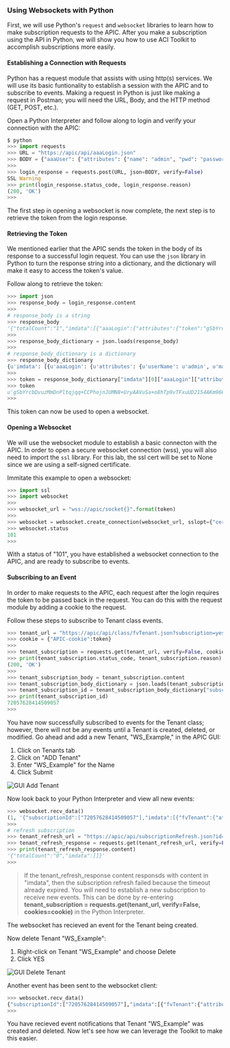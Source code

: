 ### Using Websockets with Python
First, we will use Python's `request` and `websocket` libraries to learn how to make subscription requests to the APIC. After you make a subscription using the API in Python, we will show you how to use ACI Toolkit to accomplish subscriptions more easily.

#### Establishing a Connection with Requests
Python has a request module that assists with using http(s) services. We will use its basic funtionality to establish a session with the APIC and to subscribe to events. Making a request in Python is just like making a request in Postman; you will need the URL, Body, and the HTTP method (GET, POST, etc.).

Open a Python Interpreter and follow along to login and verify your connection with the APIC:
```python
$ python
>>> import requests
>>> URL = "https://apic/api/aaaLogin.json"
>>> BODY = {"aaaUser": {"attributes": {"name": "admin", "pwd": "password"}}}
>>> 
>>> login_response = requests.post(URL, json=BODY, verify=False)
SSL Warning
>>> print(login_response.status_code, login_response.reason)
(200, 'OK')
>>> 
```

The first step in opening a websocket is now complete, the next step is to retrieve the token from the login response.

#### Retrieving the Token
We mentioned earlier that the APIC sends the token in the body of its response to a successful login request. You can use the `json` library in Python to turn the response string into a dictionary, and the dictionary will make it easy to access the token's value.

Follow along to retrieve the token:
```python
>>> import json
>>> response_body = login_response.content
>>> 
# response_body is a string
>>> response_body
'{"totalCount":"1","imdata":[{"aaaLogin":{"attributes":{"token":"gSbYrcbDvuzMmDnPltqjqq+CCPhojnJUMN8+UryAAVuSa+o8hTp9vTFxuUD2154AKm96GAD1+1iUzpQ5lbSQhVrHKJi0FZPACWamNiS1iDBFjgJ8ynQ1b0O9VF684KWRu6Ebyi6k5AKB2vIPX7gOD/8ZPhdWeeq1KoJWQHqYr0I=","siteFingerprint":"Gvb4FmWjyzvCbm1z","refreshTimeoutSeconds":"600","maximumLifetimeSeconds":"86400","guiIdleTimeoutSeconds":"1200","restTimeoutSeconds":"90","creationTime":"1487700484","firstLoginTime":"1487700484","userName":"admin","remoteUser":"false","unixUserId":"15374","sessionId":"OCvUpN5dQPC/KQ8lyTVC0w==","lastName":"","firstName":"","version":"1.2(1i)","buildTime":"Mon Dec 07 21:15:40 PST 2015","node":"topology/pod-1/node-1"},"children":[{"aaaUserDomain":{"attributes":{"name":"all","rolesR":"admin","rolesW":"admin"},"children":[{"aaaReadRoles":{"attributes":{}}},{"aaaWriteRoles":{"attributes":{},"children":[{"role":{"attributes":{"name":"admin"}}}]}}]}},{"DnDomainMapEntry":{"attributes":{"dn":"uni/tn-common","readPrivileges":"admin","writePrivileges":"admin"}}},{"DnDomainMapEntry":{"attributes":{"dn":"uni/tn-infra","readPrivileges":"admin","writePrivileges":"admin"}}},{"DnDomainMapEntry":{"attributes":{"dn":"uni/tn-mgmt","readPrivileges":"admin","writePrivileges":"admin"}}}]}}]}'
>>> 
>>> response_body_dictionary = json.loads(response_body)
>>> 
# response_body_dictionary is a dictionary
>>> response_body_dictionary
{u'imdata': [{u'aaaLogin': {u'attributes': {u'userName': u'admin', u'maximumLifetimeSeconds': u'86400', u'refreshTimeoutSeconds': u'600', u'firstName': u'', u'remoteUser': u'false', u'buildTime': u'Mon Dec 07 21:15:40 PST 2015', u'creationTime': u'1487700484', u'sessionId': u'OCvUpN5dQPC/KQ8lyTVC0w==', u'node': u'topology/pod-1/node-1', u'siteFingerprint': u'Gvb4FmWjyzvCbm1z', u'token': u'gSbYrcbDvuzMmDnPltqjqq+CCPhojnJUMN8+UryAAVuSa+o8hTp9vTFxuUD2154AKm96GAD1+1iUzpQ5lbSQhVrHKJi0FZPACWamNiS1iDBFjgJ8ynQ1b0O9VF684KWRu6Ebyi6k5AKB2vIPX7gOD/8ZPhdWeeq1KoJWQHqYr0I=', u'version': u'1.2(1i)', u'restTimeoutSeconds': u'90', u'lastName': u'', u'firstLoginTime': u'1487700484', u'unixUserId': u'15374', u'guiIdleTimeoutSeconds': u'1200'}, u'children': [{u'aaaUserDomain': {u'attributes': {u'rolesW': u'admin', u'name': u'all', u'rolesR': u'admin'}, u'children': [{u'aaaReadRoles': {u'attributes': {}}}, {u'aaaWriteRoles': {u'attributes': {}, u'children': [{u'role': {u'attributes': {u'name': u'admin'}}}]}}]}}, {u'DnDomainMapEntry': {u'attributes': {u'dn': u'uni/tn-common', u'readPrivileges': u'admin', u'writePrivileges': u'admin'}}}, {u'DnDomainMapEntry': {u'attributes': {u'dn': u'uni/tn-infra', u'readPrivileges': u'admin', u'writePrivileges': u'admin'}}}, {u'DnDomainMapEntry': {u'attributes': {u'dn': u'uni/tn-mgmt', u'readPrivileges': u'admin', u'writePrivileges': u'admin'}}}]}}], u'totalCount': u'1'}
>>> 
>>> token = response_body_dictionary["imdata"][0]["aaaLogin"]["attributes"]["token"]
>>> token
u'gSbYrcbDvuzMmDnPltqjqq+CCPhojnJUMN8+UryAAVuSa+o8hTp9vTFxuUD2154AKm96GAD1+1iUzpQ5lbSQhVrHKJi0FZPACWamNiS1iDBFjgJ8ynQ1b0O9VF684KWRu6Ebyi6k5AKB2vIPX7gOD/8ZPhdWeeq1KoJWQHqYr0I='
>>> 
```

This token can now be used to open a websocket.

#### Opening a Websocket
We will use the websocket module to establish a basic connecton with the APIC. In order to open a secure websocket connection (wss), you will also need to import the `ssl` library. For this lab, the ssl cert will be set to None since we are using a self-signed certificate.

Immitate this example to open a websocket:
```python
>>> import ssl
>>> import websocket
>>> 
>>> websocket_url = "wss://apic/socket{}".format(token)
>>> 
>>> websocket = websocket.create_connection(websocket_url, sslopt={"cert_reqs": ssl.CERT_NONE})
>>> websocket.status
101
>>> 
```

With a status of "101", you have established a websocket connection to the APIC, and are ready to subscribe to events.

#### Subscribing to an Event 
In order to make requests to the APIC, each request after the login requires the token to be passed back in the request. You can do this with the request module by adding a cookie to the request.

Follow these steps to subscribe to Tenant class events.
```python
>>> tenant_url = "https://apic/api/class/fvTenant.json?subscription=yes"
>>> cookie = {"APIC-cookie":token}
>>> 
>>> tenant_subscription = requests.get(tenant_url, verify=False, cookies=cookie)
>>> print(tenant_subscription.status_code, tenant_subscription.reason)
(200, 'OK')
>>> 
>>> tenant_subscription_body = tenant_subscription.content
>>> tenant_subscription_body_dictionary = json.loads(tenant_subscription_body)
>>> tenant_subscription_id = tenant_subscription_body_dictionary["subscriptionId"]
>>> print(tenant_subscription_id)
72057628414509057
>>> 
```

You have now successfully subscribed to events for the Tenant class; however, there will not be any events until a Tenant is created, deleted, or modified. Go ahead and add a new Tenant, "WS_Example," in the APIC GUI:

1.  Click on Tenants tab
2.  Click on "ADD Tenant"
3.  Enter "WS_Example" for the Name
4.  Click Submit

![GUI Add Tenant](/posts/files/intermediate-aci_websockets/assets/images/gui_add_tenant.png)

Now look back to your Python Interpreter and view all new events:
```python
>>> websocket.recv_data()
(1, '{"subscriptionId":["72057628414509057"],"imdata":[{"fvTenant":{"attributes":{"childAction":"","descr":"","dn":"uni/tn-WS_Example","lcOwn":"local","modTs":"2017-02-16T16:44:49.123+00:00","monPolDn":"","name":"WS_Example","ownerKey":"","ownerTag":"","rn":"","status":"created","uid":"15374"}}}]}')
>>> 
# refresh subscription
>>> tenant_refresh_url = "https://apic/api/subscriptionRefresh.json?id={}".format(tenant_subscription_id)
>>> tenant_refresh_response = requests.get(tenant_refresh_url, verify=False, cookies=cookie)
>>> print(tenant_refresh_response.content)
'{"totalCount":"0","imdata":[]}'
>>> 
```

>If the tenant_refresh_response content responsds with content in "imdata", then the subscription refresh failed because the timeout already expired. You will need to establish a new subscription to receive new events. This can be done by re-entering **tenant_subscription = requests.get(tenant_url, verify=False, cookies=cookie)** in the Python Interpreter.

The websocket has recieved an event for the Tenant being created.

Now delete Tenant "WS_Example":

1.  Right-click on Tenant "WS_Example" and choose Delete
2.  Click YES

![GUI Delete Tenant](/posts/files/intermediate-aci_websockets/assets/images/gui_delete_tenant.png)

Another event has been sent to the websocket client:
```python
>>> websocket.recv_data()
{"subscriptionId":["72057628414509057"],"imdata":[{"fvTenant":{"attributes":{"childAction":"","descr":"","dn":"uni/tn-WS_Example","lcOwn":"local","modTs":"2017-02-16T16:44:49.123+00:00","monPolDn":"","name":"WS_Example","ownerKey":"","ownerTag":"","rn":"","status":"deleted","uid":"15374"}}}]}
>>> 
```

You have recieved event notifications that Tenant "WS_Example" was created and deleted. Now let's see how we can leverage the Toolkit to make this easier. 
